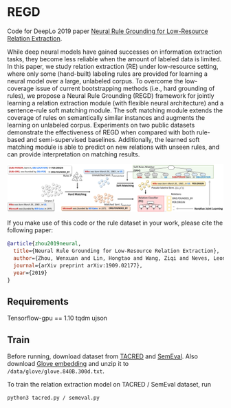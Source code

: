 # REGD
Code for DeepLo 2019 paper [Neural Rule Grounding for Low-Resource Relation Extraction](https://arxiv.org/abs/1909.02177).

While deep neural models have gained successes on information extraction tasks, they become less reliable when the amount of labeled data is limited. In this paper, we study relation extraction (RE) under low-resource setting, where only some (hand-built) labeling rules are provided for learning a neural model over a large, unlabeled corpus. To overcome the low-coverage issue of current bootstrapping methods (i.e., hard grounding of rules), we propose a Neural Rule Grounding (REGD) framework for jointly learning a relation extraction module (with flexible neural architecture) and a sentence-rule soft matching module. The soft matching module extends the coverage of rules on semantically similar instances and augments the learning on unlabeled corpus. Experiments on two public datasets demonstrate the effectiveness of REGD when compared with both rule-based and semi-supervised baselines. Additionally, the learned soft matching module is able to predict on new relations with unseen rules, and can provide interpretation on matching results.

<p align="center"><img src="figs/REGD.jpg" width="800"/></p>

If you make use of this code or the rule dataset in your work, please cite the following paper:

```bibtex
@article{zhou2019neural,
  title={Neural Rule Grounding for Low-Resource Relation Extraction},
  author={Zhou, Wenxuan and Lin, Hongtao and Wang, Ziqi and Neves, Leonardo and Ren, Xiang},
  journal={arXiv preprint arXiv:1909.02177},
  year={2019}
}
```


## Requirements
Tensorflow-gpu == 1.10
tqdm
ujson

## Train
Before running, download dataset from [TACRED](https://nlp.stanford.edu/projects/tacred/) and [SemEval](https://drive.google.com/file/d/0B_jQiLugGTAkMDQ5ZjZiMTUtMzQ1Yy00YWNmLWJlZDYtOWY1ZDMwY2U4YjFk/view?sort=name&layout=list&num=50). Also download [Glove embedding](http://nlp.stanford.edu/data/glove.840B.300d.zip) and unzip it to ``/data/glove/glove.840B.300d.txt``.

To train the relation extraction model on TACRED / SemEval dataset, run

```bash
python3 tacred.py / semeval.py
```
